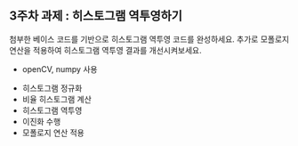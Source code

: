 ## 3주차 과제 : 히스토그램 역투영하기
첨부한 베이스 코드를 기반으로 히스토그램 역투영 코드를 완성하세요.
추가로 모폴로지 연산을 적용하여 히스토그램 역투영 결과를 개선시켜보세요. 

* openCV, numpy 사용

- 히스토그램 정규화
- 비율 히스토그램 계산
- 히스토그램 역투영
- 이진화 수행
- 모폴로지 연산 적용
